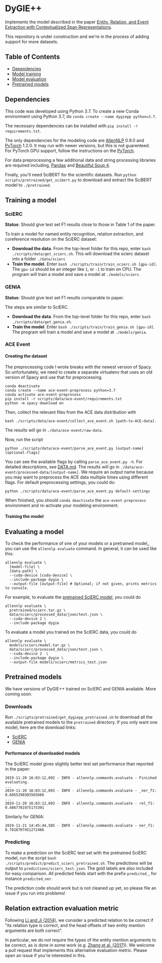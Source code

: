 # DyGIE++

Implements the model described in the paper [Entity, Relation, and Event Extraction with Contextualized Span Representations](https://www.semanticscholar.org/paper/Entity%2C-Relation%2C-and-Event-Extraction-with-Span-Wadden-Wennberg/fac2368c2ec81ef82fd168d49a0def2f8d1ec7d8).

This repository is under construction and we're in the process of adding support for more datasets.

## Table of Contents
- [Dependencies](#dependencies)
- [Model training](#training-a-model)
- [Model evaluation](#evaluating-a-model)
- [Pretrained models](#pretrained-models)


## Dependencies

This code was developed using Python 3.7. To create a new Conda environment using Python 3.7, do `conda create --name dygiepp python=3.7`.

The necessary dependencies can be installed with `pip install -r requirements.txt`.

The only dependencies for the modeling code are [AllenNLP](https://allennlp.org/) 0.9.0 and [PyTorch](https://pytorch.org/) 1.2.0. It may run with newer versions, but this is not guarenteed. For PyTorch GPU support, follow the instructions on the [PyTorch](https://pytorch.org/).

For data preprocessing a few additional data and string processing libraries are required including, [Pandas](https://pandas.pydata.org) and [Beautiful Soup 4](https://www.crummy.com/software/BeautifulSoup/bs4/doc/).

Finally, you'll need SciBERT for the scientific datasets. Run `python scripts/pretrained/get_scibert.py` to download and extract the SciBERT model to `./pretrained`.

## Training a model

### SciERC

**Status**: Should give test set F1 results close to those in Table 1 of the paper.

To train a model for named entity recognition, relation extraction, and coreference resolution on the SciERC dataset:

- **Download the data**. From the top-level folder for this repo, enter `bash ./scripts/data/get_scierc.sh`. This will download the scierc dataset into a folder `./data/scierc`
- **Train the model**. Enter `bash ./scripts/train/train_scierc.sh [gpu-id]`. The `gpu-id` should be an integer like `1`, or `-1` to train on CPU. The program will train a model and save a model at `./models/scierc`.


### GENIA

**Status**: Should give test set F1 results comparable to paper.

The steps are similar to SciERC.

- **Download the data**. From the top-level folder for this repo, enter `bash ./scripts/data/get_genia.sh`.
- **Train the model**. Enter `bash ./scripts/train/train_genia.sh [gpu-id]`. The program will train a model and save a model at `./models/genia`.


### ACE Event

#### Creating the dataset

The preprocessing code I wrote breaks with the newest version of Spacy. So unfortunately, we need to create a separate virtualenv that uses an old version of Spacy and use that for preprocessing.
```shell
conda deactivate
conda create --name ace-event-preprocess python=3.7
conda activate ace-event-preprocess
pip install -r scripts/data/ace-event/requirements.txt
python -m spacy download en
```
Then, collect the relevant files from the ACE data distribution with
```
bash ./scripts/data/ace-event/collect_ace_event.sh [path-to-ACE-data].
```
The results will go in `./data/ace-event/raw-data`.

Now, run the script
```
python ./scripts/data/ace-event/parse_ace_event.py [output-name] [optional-flags]
```
You can see the available flags by calling `parse_ace_event.py -h`. For detailed descriptions, see [DATA.md](DATA.md). The results will go in `./data/ace-event/processed-data/[output-name]`. We require an output name because you may want to preprocess the ACE data multiple times using different flags. For default preprocessing settings, you could do:

```
python ./scripts/data/ace-event/parse_ace_event.py default-settings
```

When finished, you should `conda deactivate` the `ace-event-preprocess` environment and re-activate your modeling environment.

#### Training the model


## Evaluating a model

To check the performance of one of your models or a pretrained model,, you can use the `allennlp evaluate` command. In general, it can be used like this:

```shell
allennlp evaluate \
  [model-file] \
  [data-path] \
  --cuda-device [cuda-device] \
  --include-package dygie \
  --output-file [output-file] # Optional; if not given, prints metrics to console.
```
For example, to evaluate the [pretrained SciERC model](#pretrained-models), you could do
```shell
allennlp evaluate \
  pretrained/scierc.tar.gz \
  data/scierc/processed_data/json/test.json \
  --cuda-device 2 \
  --include-package dygie
```
To evaluate a model you trained on the SciERC data, you could do
```shell
allennlp evaluate \
  models/scierc/model.tar.gz \
  data/scierc/processed_data/json/test.json \
  --cuda-device 2  \
  --include-package dygie \
  --output-file models/scierc/metrics_test.json
```

## Pretrained models

We have versions of DyGIE++ trained on SciERC and GENIA available. More coming soon.

### Downloads

Run `./scripts/pretrained/get_dygiepp_pretrained.sh` to download all the available pretrained models to the `pretrained` directory. If you only want one model, here are the download links:

- [SciERC](https://s3-us-west-2.amazonaws.com/ai2-s2-research/dygiepp/scierc.tar.gz)
- [GENIA](https://s3-us-west-2.amazonaws.com/ai2-s2-research/dygiepp/scierc.tar.gz)

#### Performance of downloaded models

The SciERC model gives slightly better test set performance than reported in the paper:

```
2019-11-20 16:03:12,692 - INFO - allennlp.commands.evaluate - Finished evaluating.
...
2019-11-20 16:03:12,693 - INFO - allennlp.commands.evaluate - _ner_f1: 0.6855290303565666
...
2019-11-20 16:03:12,693 - INFO - allennlp.commands.evaluate - rel_f1: 0.4867781975175391
```

Similarly for GENIA:
```
2019-11-21 14:45:44,505 - INFO - allennlp.commands.evaluate - ner_f1: 0.7818707451272466
```

### Predicting

To make a prediction on the SciERC test set with the pretrained SciERC model, run the script `bash ./scripts/predict/predict_scierc_pretrained.sh`. The predictions will be output to `predictions/scierc_test.json`. The gold labels are also included for easy comparison. All predicted fields start with the prefix `predicted_`, for instance `predicted_ner`.

The prediction code should work but is not cleaned up yet, so please file an issue if you run into problems!


## Relation extraction evaluation metric

Following [Li and Ji (2014)](https://www.semanticscholar.org/paper/Incremental-Joint-Extraction-of-Entity-Mentions-and-Li-Ji/ab3f1a4480c1ef8409d1685889600f7efb76af24), we consider a predicted relation to be correct if "its relation type is
correct, and the head offsets of two entity mention arguments are both correct".

In particular, we do *not* require the types of the entity mention arguments to be correct, as is done in some work (e.g. [Zhang et al. (2017)](https://www.semanticscholar.org/paper/End-to-End-Neural-Relation-Extraction-with-Global-Zhang-Zhang/ee13e1a3c1d5f5f319b0bf62f04974165f7b0a37)). We welcome a pull request that implements this alternative evaluation metric. Please open an issue if you're interested in this.


<!-- TODO: multi-GPU training. -->

<!-- ## To organize.

This repository contains an implementation of the DyGIE++ information extraction model presented in TODO(Dave and Ulme's paper). DyGIE++ achieves state-of the art or competitive performance on three sentence-level IE tasks:

- Named entity recognition, entities with nested or overlapping text spans.
- Relation extraction.
- Event extraction, which involves extracting event triggers together with their arguments.

We have trained and evaluated DyGIE++ on the following datasets:

- `ACE05`: Entity and relation extraction on the [Automatic Content Extraction](https://www.ldc.upenn.edu/collaborations/past-projects/ace) (ACE) corpus of newswire and internet text.
- `ACE05-Event`: Entity, relation, and event extraction on the ACE corpus.
- `SciERC`: Entiy and relation extraction on the [SciERC](http://nlp.cs.washington.edu/sciIE/) computer science abstract corpus.
- `GENIA`: Entity extraction on the [GENIA](http://www.geniaproject.org/) corpus of biomedical abstracts.
- `Wet Lab Protocol Corpus (WLPC)`: Entity and relation extraction for [Wet Lab Protocol Corpus](http://bionlp.osu.edu:5000/protocols) (WLPC). -->

<!-- See TODO(cite the paper) for more details on the data. -->

<!-- This repository provides scripts to obtain the data sets, run the primary experiments described in TODO(Dave and Ulme's paper), and make predictions using a pre-trained DyGIE++ model on new data sets. -->

<!-- ## Installation

DyGIE++ is implemented using the AllenNLP framework. TODO(add a requirements.txt file) of things we need to install.

## Obtaining the data sets.

We provide scripts to obtain and preprocess the data sets used to evaluate DyGIE++, located in the `scripts/data` directory.

- `ACE05`: The ACE corpus requires a license and cannot be made available for download. We provide a script `get_ace05.sh` which accepts a path to a download of the ACE data as input, splits it into train, dev, and test as described in TODO(cite the paper), and places preprocessed data at TODO(where does it go)?
- `ACE05-Event`: We provide a script `get_ace05_event.sh` which accepts a path to the ACE data, splits it as in TODO(the paper), and places the prcoessed data at TODO(where)?
- `SciERC`: The SciERC corpus is freely available online. The `get_scierc.sh` script will download the corpus and place it in `data/scierc`.
- `GENIA`: TODO The GENIA corpus can be downloaded from TODO.
- `Wet Lab Protocol Corpus (WLPC)`: The WLPC can be downloaded with permission for the paper's authors. Once downloaded, run `get_wlpc.sh` on the downloaded data folder.


## Making predictions on a new data set

We have pre-trained DyGIE++ models on each of the five datasets described above. The models are available for download at TODO(add a URL). To make predictions on a new dataset, the data must be converted to DyGIE++ readable `.json` files. -->
